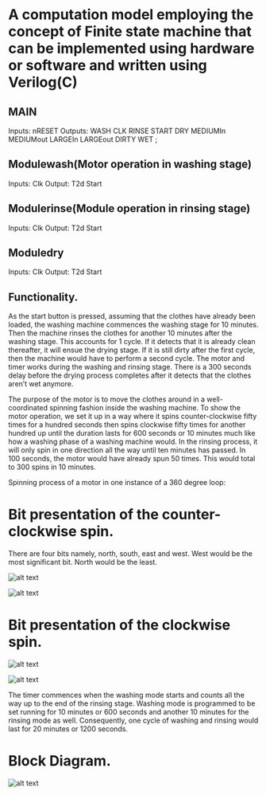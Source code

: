 # A computation model employing the concept of Finite state machine that can be implemented using hardware or software and written using Verilog(C)


## MAIN
Inputs:	nRESET								Outputs:	WASH
        CLK										          RINSE
        START										        DRY
        MEDIUMIn								      	MEDIUMout
        LARGEIn									        LARGEout
        DIRTY
        WET ;


## Modulewash(Motor operation in washing stage)
Inputs:	Clk									Output:		T2d
Start	


## Modulerinse(Module operation in rinsing stage)
Inputs:	Clk									Output:		T2d
Start	

## Moduledry
Inputs:	Clk									Output:		T2d
Start	


## Functionality.
As the start button is pressed, assuming that the clothes have already been loaded, the washing machine commences the washing stage for 10 minutes. Then the machine rinses the clothes for another 10 minutes after the washing stage. This accounts for 1 cycle. If it detects that it is already clean thereafter, it will ensue the drying stage. If it is still dirty after the first cycle, then the machine would have to perform a second cycle. The motor and timer works during the washing and rinsing stage. There is a 300 seconds delay before the drying process completes after it detects that the clothes aren’t wet anymore.

The purpose of the motor is to move the clothes around in a well-coordinated spinning fashion inside the washing machine. To show the motor operation, we set it up in a way where it spins counter-clockwise fifty times for a hundred seconds then spins clockwise fifty times for another hundred up until the duration lasts for 600 seconds or 10 minutes much like how a washing phase of a washing machine would. In the rinsing process, it will only spin in one direction all the way until ten minutes has passed. In 100 seconds, the motor would have already spun 50 times. This would total to 300 spins in 10 minutes. 


Spinning process of a motor in one instance of a 360 degree loop:
# Bit presentation of the counter-clockwise spin.
There are four bits namely, north, south, east and west. West would be the most significant bit. North would be the least.

![alt text](https://i.ibb.co/ftHX9hk/1.png "Bit presentation of the counter-clockwise spin 1")

![alt text](https://i.ibb.co/vjJh4Fd/2.png "Bit presentation of the counter-clockwise spin 2")

# Bit presentation of the clockwise spin.

![alt text](https://i.ibb.co/ws5stK7/3.png "Bit presentation of the clockwise spin 1")

![alt text](https://i.ibb.co/JvtZtCw/4.png "Bit presentation of the clockwise spin 2")

The timer commences when the washing mode starts and counts all the way up to the end of the rinsing stage. Washing mode is programmed to be set running for 10 minutes or 600 seconds and another 10 minutes for the rinsing mode as well. Consequently, one cycle of washing and rinsing would last for 20 minutes or 1200 seconds.

# Block Diagram.
![alt text](https://i.ibb.co/fHgTbNN/block-diagram.png "Block diagram")
